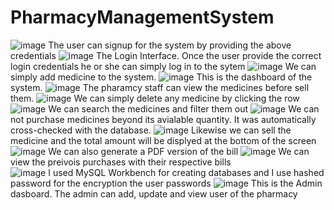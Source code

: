 # PharmacyManagementSystem
![image](https://github.com/user-attachments/assets/d44b3f7d-d7db-4146-9d46-17c59dc9e81c)
The user can signup for the system by providing the above credentials
![image](https://github.com/user-attachments/assets/f9f716e4-1855-4f2b-87e7-541971ef100a)
The Login Interface. Once the user provide the correct login credentials he or she can simply log in to the sytem
![image](https://github.com/user-attachments/assets/bc5debbb-57a3-49a8-8bca-81047e9d7c69)
We can simply add medicine to the system.
![image](https://github.com/user-attachments/assets/96977d15-132d-4fab-8274-896ffd4c270b)
This is the dashboard of the system.
![image](https://github.com/user-attachments/assets/a1296e9a-4c29-45cb-92e5-b9d064eeb501)
The pharamcy staff can view the medicines before sell them.
![image](https://github.com/user-attachments/assets/03ba15aa-1744-44be-9429-3a5fbb0a996f)
We can simply delete any medicine by clicking the row 
![image](https://github.com/user-attachments/assets/fdd92e99-e319-4e00-a269-40073715c6d6)
We can search the medicines and filter them out 
![image](https://github.com/user-attachments/assets/1a94144b-9006-4adf-b676-a26f0d133202)
We can not purchase medicines beyond its avialable quantity. It was automatically cross-checked with the database.
![image](https://github.com/user-attachments/assets/086b7b10-bf83-4423-93a5-95fb9f84c896)
Likewise we can sell the medicine and the total amount will be displyed at the bottom of the screen
![image](https://github.com/user-attachments/assets/5e9cd53e-deac-4192-a261-b457ce91079c)
We can also generate a PDF version of the bill
![image](https://github.com/user-attachments/assets/28a95524-2722-4bc2-94fa-3393965da9c4)
We can view the preivois purchases with their respective bills   
![image](https://github.com/user-attachments/assets/5850e017-f004-4dbe-bc1f-589a5155b936)
I used MySQL Workbench for creating databases and I use hashed password for the encryption the user passwords
![image](https://github.com/user-attachments/assets/d7cab1ab-2d39-4345-824c-fd2420906147)
This is the Admin dasboard. The admin can add, update and view user of the pharmacy

